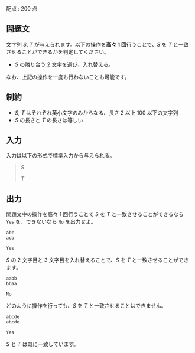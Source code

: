 配点 : $200$ 点

## 問題文

文字列 $S$, $T$ が与えられます。以下の操作を**高々 $1$ 回**行うことで、$S$ を $T$ と一致させることができるかを判定してください。

- $S$ の隣り合う $2$ 文字を選び、入れ替える。

なお、上記の操作を一度も行わないことも可能です。

## 制約

- $S$, $T$ はそれぞれ英小文字のみからなる、長さ $2$ 以上 $100$ 以下の文字列
- $S$ の長さと $T$ の長さは等しい

## 入力

入力は以下の形式で標準入力から与えられる。

> $S$
> 
> $T$

## 出力

問題文中の操作を高々 $1$ 回行うことで $S$ を $T$ と一致させることができるなら `Yes` を、できないなら `No` を出力せよ。

```input1
abc
acb
```

```output1
Yes
```

$S$ の $2$ 文字目と $3$ 文字目を入れ替えることで、$S$ を $T$ と一致させることができます。

```input2
aabb
bbaa
```

```output2
No
```

どのように操作を行っても、$S$ を $T$ と一致させることはできません。

```input3
abcde
abcde
```

```output3
Yes
```

$S$ と $T$ は既に一致しています。